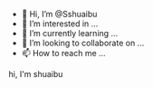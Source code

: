 - 👋 Hi, I’m @Sshuaibu
- 👀 I’m interested in ...
- 🌱 I’m currently learning ...
- 💞️ I’m looking to collaborate on ...
- 📫 How to reach me ...

<!---
Sshuaibu/Sshuaibu is a ✨ special ✨ repository because its `README.md` (this file) appears on your GitHub profile.
You can click the Preview link to take a look at your changes.
--->hi, I'm shuaibu

